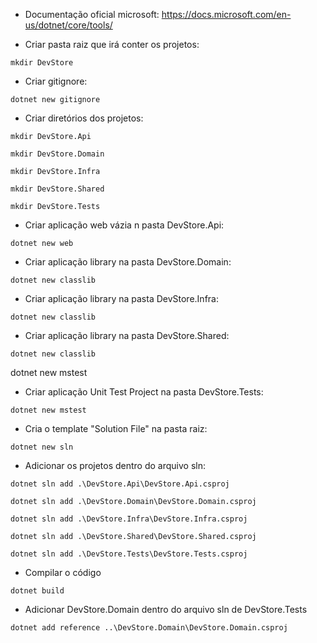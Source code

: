 - Documentação oficial microsoft:
https://docs.microsoft.com/en-us/dotnet/core/tools/

- Criar pasta raiz que irá conter os projetos:

```
mkdir DevStore
```

- Criar gitignore:

```
dotnet new gitignore

```

- Criar diretórios dos projetos:

```
mkdir DevStore.Api

mkdir DevStore.Domain

mkdir DevStore.Infra

mkdir DevStore.Shared

mkdir DevStore.Tests
```

- Criar aplicação web vázia n pasta DevStore.Api:

```
dotnet new web
```

- Criar aplicação library na pasta DevStore.Domain:

```
dotnet new classlib
```

- Criar aplicação library na pasta DevStore.Infra:

```
dotnet new classlib
```

- Criar aplicação library na pasta DevStore.Shared:

```
dotnet new classlib
```
dotnet new mstest

- Criar aplicação Unit Test Project na pasta DevStore.Tests:

```
dotnet new mstest
```

- Cria o template "Solution File" na pasta raiz:

```
dotnet new sln
```

- Adicionar os projetos dentro do arquivo sln:

```
dotnet sln add .\DevStore.Api\DevStore.Api.csproj

dotnet sln add .\DevStore.Domain\DevStore.Domain.csproj

dotnet sln add .\DevStore.Infra\DevStore.Infra.csproj

dotnet sln add .\DevStore.Shared\DevStore.Shared.csproj

dotnet sln add .\DevStore.Tests\DevStore.Tests.csproj
```

- Compilar o código
```
dotnet build
```

- Adicionar DevStore.Domain dentro do arquivo sln de DevStore.Tests

```
dotnet add reference ..\DevStore.Domain\DevStore.Domain.csproj
```